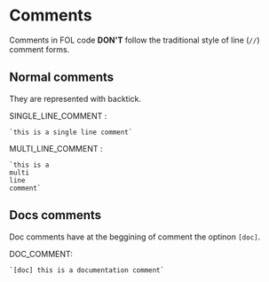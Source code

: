 # Comments

Comments in FOL code **DON'T**  follow the traditional style of line (`//`) comment forms. 

## Normal comments


They are represented with backtick.


SINGLE_LINE_COMMENT :
```
`this is a single line comment`
```
MULTI_LINE_COMMENT :
```
`this is a 
multi
line
comment`
```


## Docs comments

Doc comments have at the beggining of comment the optinon `[doc]`. 

DOC_COMMENT:
```
`[doc] this is a documentation comment`
```
